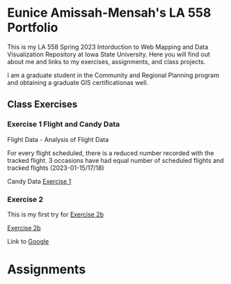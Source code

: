 # Eunice Amissah-Mensah's LA 558 Portfolio
This is my LA 558 Spring 2023 Intorduction to Web Mapping and Data Visualization Repository at Iowa State University. Here you will find out about me and links to my exercises, assignments, and class projects.

I am a graduate student in the Community and Regional Planning program and obtaining a graduate GIS certificationas well.

## Class Exercises
### Exercise 1 Flight and Candy Data
Flight Data - Analysis of Flight Data 

For every flight scheduled, there is a reduced number recorded with the tracked flight. 3 occasions have had equal number of scheduled flights and tracked flights (2023-01-15/17/18) 

Candy Data [Exercise 1](candyobservation1_EAM.jpg)

### Exercise 2
This is my first try for [Exercise 2b](Exercises/map2bex.jpg)

[Exercise 2b](Exercises/map2bex_2.md)

Link to [Google](http://www.google.com)

# Assignments
